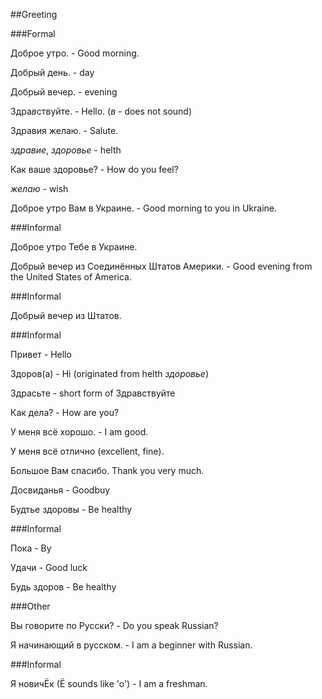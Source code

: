 ##Greeting

###Formal

Доброе утро.   - Good morning.

Добрый день. - day

Добрый вечер. - evening

Здра*в*ствуйте. - Hello. (*в* - does not sound)

Здравия желаю. - Salute. 

*здравие*, *здоровье* - helth

Как ваше здоровье? - How do you feel? 

*желаю* - wish

Доброе утро Вам в Украине. - Good morning to you in Ukraine.

###Informal

Доброе утро Тебе в Украине.

Добрый вечер из Соединённых Штатов Америки. - Good evening from the United States of America.


###Informal

Добрый вечер из Штатов.


###Informal

Привет - Hello

Здоров(а) - Hi (originated from helth *здоровье*)

Здрасьте - short form of Здравствуйте

Как дела? - How are you?

У меня всё хорошо. - I am good.

У меня всё отлично (excellent, fine).

Большое Вам спасибо. Thank you very much.


Досвиданья - Goodbuy

Будтье здоровы - Be healthy

###Informal

Пока - By

Удачи - Good luck

Будь здоров - Be healthy




###Other

Вы говорите по Русски? - Do you speak Russian?

Я начинающий в русском. - I am a beginner with Russian.

###Informal

Я новичЁк (Ё sounds like 'o') - I am a freshman.
